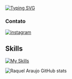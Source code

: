 
<a href="https://git.io/typing-svg"><img src="https://readme-typing-svg.herokuapp.com?font=Fantasy&pause=1000&color=FF69B4&random=false&width=435&lines=Welcome+to+my+profile!;I'm+Raquel+Araujo" alt="Typing SVG" /></a>

### Contato

[![instagram](https://img.shields.io/badge/Instagram-E4405F?style=for-the-badge&logo=instagram&logoColor=white)](https://www.instagram.com/shadowvamp_?igsh=MWp5dzdjd3JnbmE1ag==)

## Skills  

[![My Skills](https://skillicons.dev/icons?i=html,css,js,py,bootstrap)](https://skillicons.dev)


![Raquel Araujo GitHub stats](https://github-readme-stats.vercel.app/api?username=Rackaraujo&show_icons=true&theme=dracula)
